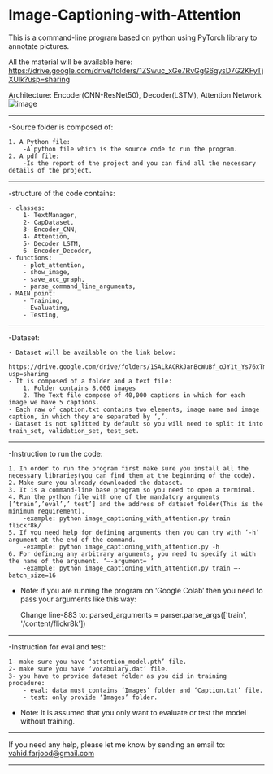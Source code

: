 # Image-Captioning-with-Attention

This is a command-line program based on python using PyTorch library to annotate pictures. 

All the material will be available here:
https://drive.google.com/drive/folders/1ZSwuc_xGe7RvGgG6gysD7G2KFyTjXUlk?usp=sharing

Architecture: Encoder(CNN-ResNet50), Decoder(LSTM), Attention Network
![image](https://user-images.githubusercontent.com/93528581/139692190-0524c4ee-971f-4299-a01c-2e6f0ed38f9a.png)


------------------------------------------------------------------------------------------------
-Source folder is composed of:

	1. A Python file: 
		-A python file which is the source code to run the program.
	2. A pdf file: 
		-Is the report of the project and you can find all the necessary details of the project.

------------------------------------------------------------------------------------------------
-structure of the code contains:

	- classes:
		1- TextManager,
		2- CapDataset,
		3- Encoder_CNN,
		4- Attention,
		5- Decoder_LSTM,
		6- Encoder_Decoder,
	- functions:
		- plot_attention,
		- show_image,
		- save_acc_graph,
		- parse_command_line_arguments,
	- MAIN point:
		- Training,
		- Evaluating,
		- Testing,

------------------------------------------------------------------------------------------------
-Dataset:	

	- Dataset will be available on the link below: 
		https://drive.google.com/drive/folders/1SALkACRkJanBcWuBf_oJY1t_Ys76xTmX?usp=sharing
	- It is composed of a folder and a text file:
		1. Folder contains 8,000 images
		2. The Text file compose of 40,000 captions in which for each image we have 5 captions.
	- Each raw of caption.txt contains two elements, image name and image caption, in which they are separated by ‘,’.
	- Dataset is not splitted by default so you will need to split it into train_set, validation_set, test_set.

------------------------------------------------------------------------------------------------
-Instruction to run the code:

	1. In order to run the program first make sure you install all the necessary libraries(you can find them at the beginning of the code).
	2. Make sure you already downloaded the dataset.
	3. It is a command-line base program so you need to open a terminal.
	4. Run the python file with one of the mandatory arguments [’train’,’eval’,’ test’] and the address of dataset folder(This is the minimum requirement).
		-example: python image_captioning_with_attention.py train flickr8k/
	5. If you need help for defining arguments then you can try with ‘-h’ argument at the end of the command.
		-example: python image_captioning_with_attention.py -h
	6. For defining any arbitrary arguments, you need to specify it with the name of the argument. ‘—-argument= ‘
		-example: python image_captioning_with_attention.py train —-batch_size=16

* Note: if you are running the program on ‘Google Colab’ then you need to pass your arguments like this way:
	
	Change line-883 to: 	parsed_arguments = parser.parse_args(['train', '/content/flickr8k'])

------------------------------------------------------------------------------------------------
-Instruction for eval and test:

	1- make sure you have ‘attention_model.pth’ file.
	2- make sure you have ‘vocabulary.dat’ file.
	3- you have to provide dataset folder as you did in training procedure:
		- eval: data must contains ‘Images’ folder and ‘Caption.txt’ file.
		- test: only provide ‘Images’ folder.

* Note: It is assumed that you only want to evaluate or test the model without training.

------------------------------------------------------------------------------------------------

If you need any help, please let me know by sending an email to: vahid.farjood@gmail.com

------------------------------------------------------------------------------------------------



